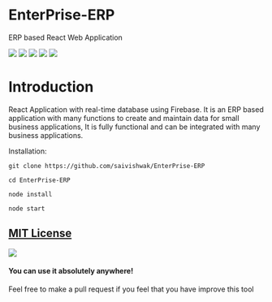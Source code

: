 # EnterPrise-ERP
ERP based React Web Application

![](https://img.shields.io/github/issues/saivishwak/SEGNet)
![](https://img.shields.io/github/forks/saivishwak/SEGNet)
![](https://img.shields.io/github/stars/saivishwak/SEGNet)
![](https://img.shields.io/github/license/saivishwak/SEGNet)
![](https://img.shields.io/github/last-commit/saivishwak/SEGNet)


# Introduction
React Application with real-time database using Firebase. It is an ERP based application with many functions to create and maintain data for small business applications, It is fully functional and can be integrated with many business applications.

Installation:
    
    git clone https://github.com/saivishwak/EnterPrise-ERP
    
    cd EnterPrise-ERP
    
    node install
    
    node start
    
## [MIT License](https://raw.githubusercontent.com/saivishwak/SEGNet/master/LICENSE)
<img src ="https://img.shields.io/badge/Important-notice-red" />
<h4>You can use it absolutely anywhere!</h4>

Feel free to make a pull request if you feel that you have improve this tool
